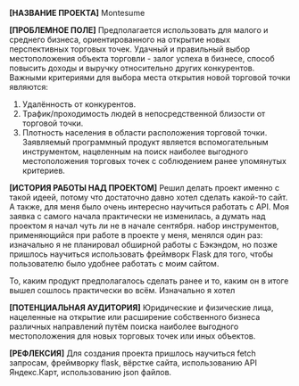 **[НАЗВАНИЕ ПРОЕКТА]**
Montesume


**[ПРОБЛЕМНОЕ ПОЛЕ]**
Предполагается использовать для малого и среднего бизнеса, ориентированного на открытие новых перспективных торговых точек. Удачный и правильный выбор местоположения объекта торговли - залог успеха в бизнесе, способ повысить доходы и выручку относительно других конкурентов. Важными критериями для выбора места открытия новой торговой точки являются:
1)	Удалённость от конкурентов.
2)	Трафик/проходимость людей в непосредственной близости от торговой точки.
3)	Плотность населения в области расположения торговой точки.
Заявляемый программный продукт является вспомогательным инструментом, нацеленным на поиск наиболее выгодного местоположения торговых точек с соблюдением ранее упомянутых критериев.


**[ИСТОРИЯ РАБОТЫ НАД ПРОЕКТОМ]**
Решил делать проект именно с такой идеей, потому что достаточно давно хотел сделать какой-то сайт. А также, для меня было очень интересно научиться работать с API. Моя заявка с самого начала практически не изменилась, а думать над проектом я начал чуть ли не в начале сентября. набор инструментов, применяющийся при работе в проекте у меня, менялся один раз: изначально я не планировал обширной работы с Бэкэндом, но позже пришлось научиться использовать фреймворк Flask для того, чтобы пользователю было удобнее работать с моим сайтом.

То, каким продукт предполагалось сделать ранее и то, каким он в итоге вышел сошлось практически во всём. Изначально я хотел 


**[ПОТЕНЦИАЛЬНАЯ АУДИТОРИЯ]**
Юридические и физические лица, нацеленные на открытие или расширение собственного бизнеса различных направлений путём поиска наиболее выгодного местоположения для новых торговых точек или иных объектов.


**[РЕФЛЕКСИЯ]**
Для создания проекта пришлось научиться fetch запросам, фреймворку flask, вёрстке сайта, использованию API Яндекс.Карт, использованию json файлов.
